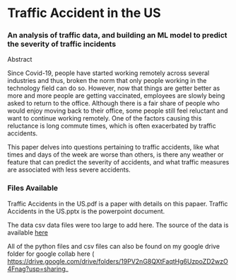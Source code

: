 # Traffic Accident in the US
### An analysis of traffic data, and building an ML model to predict the severity of traffic incidents

Abstract

Since Covid-19, people have started working remotely across several industries and thus, broken the norm that only people working in the technology field can do so. However, now that things are getter better as more and more people are getting vaccinated, employees are slowly being asked to return to the office. Although there is a fair share of people who would enjoy moving back to their office, some people still feel reluctant and want to continue working remotely. One of the factors causing this reluctance is long commute times, which is often exacerbated by traffic accidents. 

This paper delves into questions pertaining to traffic accidents, like what times and days of the week are worse than others, is there any weather or feature that can predict the severity of accidents, and what traffic measures are associated with less severe accidents. 


### Files Available

Traffic Accidents in the US.pdf is a paper with details on this papaer. Traffic Accidents in the US.pptx is the powerpoint document.

The data csv data files were too large to add here. The source of the data is available [here](https://smoosavi.org/datasets/us_accidents)

All of the python files and csv files can also be found on my google drive folder for google collab here (
https://drive.google.com/drive/folders/19PV2nG8QXtFaqtHg6UzpoZD2wzO4Fnag?usp=sharing_ 
